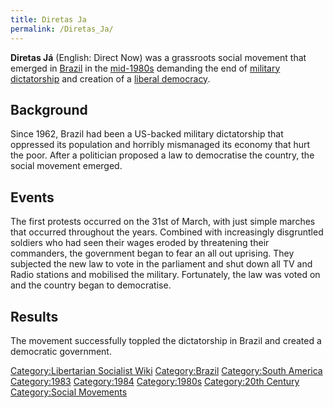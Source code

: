 ```yaml
---
title: Diretas Ja
permalink: /Diretas_Ja/
---
```


**Diretas Já** (English: Direct Now) was a grassroots social movement
that emerged in [Brazil](Brazil "wikilink") in the
[mid-1980s](Timeline_of_Libertarian_Socialism_in_South_America "wikilink")
demanding the end of [military
dictatorship](military_Dictatorship_of_Brazil "wikilink") and creation
of a [liberal democracy](Representative_Democracy "wikilink").

## Background

Since 1962, Brazil had been a US-backed military dictatorship that
oppressed its population and horribly mismanaged its economy that hurt
the poor. After a politician proposed a law to democratise the country,
the social movement emerged.

## Events

The first protests occurred on the 31st of March, with just simple
marches that occurred throughout the years. Combined with increasingly
disgruntled soldiers who had seen their wages eroded by threatening
their commanders, the government began to fear an all out uprising. They
subjected the new law to vote in the parliament and shut down all TV and
Radio stations and mobilised the military. Fortunately, the law was
voted on and the country began to democratise.

## Results

The movement successfully toppled the dictatorship in Brazil and created
a democratic government.

[Category:Libertarian Socialist
Wiki](Category:Libertarian_Socialist_Wiki "wikilink")
[Category:Brazil](Category:Brazil "wikilink") [Category:South
America](Category:South_America "wikilink")
[Category:1983](Category:1983 "wikilink")
[Category:1984](Category:1984 "wikilink")
[Category:1980s](Category:1980s "wikilink") [Category:20th
Century](Category:20th_Century "wikilink") [Category:Social
Movements](Category:Social_Movements "wikilink")